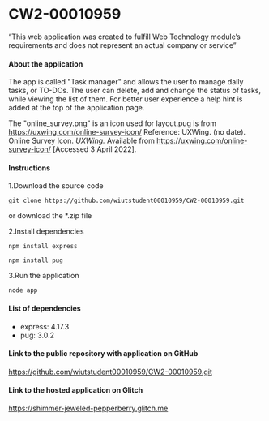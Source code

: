 # CW2-00010959
“This web application was created to fulfill Web Technology module’s requirements and does not represent an actual company or service”
#### About the application
The app is called "Task manager" and allows the user to manage daily tasks, or TO-DOs. The user can delete, add and change the status of tasks, while viewing the list of them. For better user experience a help hint is added at the top of the application page.

The "online_survey.png" is an icon used for layout.pug is from https://uxwing.com/online-survey-icon/
Reference: 
UXWing. (no date). Online Survey Icon. *UXWing.* Available from https://uxwing.com/online-survey-icon/ [Accessed 3 April 2022].

#### Instructions
1.Download the source code
```
git clone https://github.com/wiutstudent00010959/CW2-00010959.git

```
or download the *.zip file

2.Install dependencies
```
npm install express

npm install pug
```

3.Run the application
```
node app
```

#### List of dependencies
- express: 4.17.3
- pug: 3.0.2

#### Link to the public repository with application on GitHub
https://github.com/wiutstudent00010959/CW2-00010959.git

#### Link to the hosted application on Glitch
https://shimmer-jeweled-pepperberry.glitch.me



 

